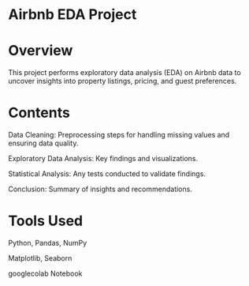 # Airbnb EDA Project

# Overview

This project performs exploratory data analysis (EDA) on Airbnb data to uncover insights into property listings, pricing, and guest preferences.

# Contents

Data Cleaning: Preprocessing steps for handling missing values and ensuring data quality. 

Exploratory Data Analysis: Key findings and visualizations.

Statistical Analysis: Any tests conducted to validate findings.

Conclusion: Summary of insights and recommendations.

# Tools Used

Python, Pandas, NumPy

Matplotlib, Seaborn

googlecolab Notebook
